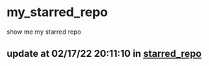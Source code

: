 # my_starred_repo
show me my starred repo

update at 02/17/22 20:11:10 in [starred_repo](./index.html)
---


